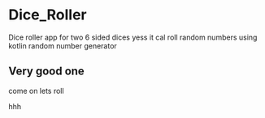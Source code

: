 # Dice_Roller
Dice roller app for two 6 sided dices 
yess it cal roll random numbers using kotlin random number generator
## Very good one
come on lets roll

hhh
